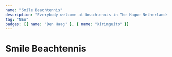 ```yaml
---
name: "Smile Beachtennis"
description: "Everybody welcome at beachtennis in The Hague Netherlands! We love to give you a smile with this wonderful game!"
tag: "NEW"
badges: [{ name: "Den Haag" }, { name: "Xiringuito" }]
---
```


# Smile Beachtennis